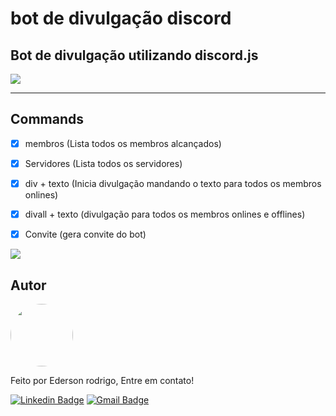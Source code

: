 # bot de divulgação discord

## Bot de divulgação utilizando discord.js

<img src="https://i.ibb.co/9Nhw6pL/bot-divulga-o.png" />

--- 

## Commands

* [x] membros (Lista todos os membros alcançados)
* [x] Servidores (Lista todos os servidores)
* [x] div + texto (Inicia divulgação mandando o texto para todos os membros onlines)
* [x] divall + texto (divulgação para todos os membros onlines e offlines)
* [x] Convite (gera convite do bot)


<img src="https://i.ibb.co/jhndZrq/divulgation.png" />

## Autor 

<a href="https://github.com/edersonrdg">
 <img style="border-radius: 50%;" src="https://avatars.githubusercontent.com/u/60035985?s=460&u=3f67302dcc7cc3e33a51c71ad77fba31d6d2f6e1&v=4" width="100px;" alt=""/>
 <br />
 </a>


Feito por Ederson rodrigo, Entre em contato!

[![Linkedin Badge](https://img.shields.io/badge/-edersonsl-blue?style=flat-square&logo=Linkedin&logoColor=white&link=https://www.linkedin.com/in/edersonsl/)](https://www.linkedin.com/in/edersonsl/)
[![Gmail Badge](https://img.shields.io/badge/-edersonrodrigo31@gmail.com-c14438?style=flat-square&logo=Gmail&logoColor=white&link=mailto:edersonrodrigo31@gmail.com)](mailto:edersonrodrigo31@gmail.com)
